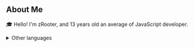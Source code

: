 ## About Me

🎓 Hello! I'm zRooter, and 13 years old an average of JavaScript developer.

<details>
  <summary>Other languages</summary>
  <ol>
    <li><div>* JavaScript</div></li>
  </ol>
</details>
